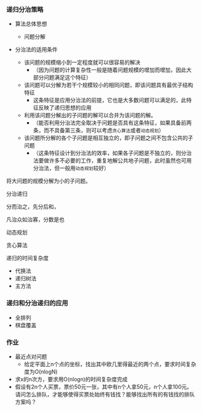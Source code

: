 ### 递归分治策略

- 算法总体思想
  - 问题分解
  

- 分治法的适用条件
  - 该问题的规模缩小到一定程度就可以很容易的解决
    - （因为问题的计算复杂性一般是随着问题规模的增加而增加，因此大部分问题满足这个特征）
  - 该问题可以分解为若干个规模较小的相同问题，即该问题具有最优子结构特征
    - 这条特征是应用分治法的前提，它也是大多数问题可以满足的，此特征反映了递归思想的应用
  - 利用该问题分解出的子问题的解可以合并为该问题的解。
    - （能否利用分治法完全取决于问题是否具有这条特征，如果具备前两条，而不具备第三条，则可以考虑`贪心算法`或者`动态规划`）
  - 该问题所分解的各个子问题是相互独立的，即子问题之间不包含公共的子问题
    - （这条特征设计到分治法的效率，如果各子问题是不独立的，则分治法要做许多不必要的工作，重复地解公共地子问题，此时虽然也可用分治法，但一般用`动态规划`较好）



将大问题的规模分解为小的子问题。

分治递归

分而治之，先分后和，

凡治众如治寡，分数是也

动态规划

贪心算法

递归的时间复杂度
- 代换法
- 递归树法
- 主方法


### 递归和分治递归的应用
- 全排列
- 棋盘覆盖
### 作业
- 最近点对问题
  - 给定平面上n个点的坐标，找出其中欧几里得最近的两个点，要求时间复杂度为O(nlogN)
- 求x的n次方，要求用O(nlogn)的时间复杂度完成
- 假设有2n个人买票，票价50元一张，其中有n个人拿50元，n个人拿100元。请问怎么排队，才能够使得买票处始终有钱找？能够找出所有的有钱找的排队方案吗？




